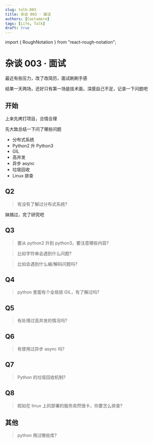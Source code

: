 ```yaml
---
slug: talk-003
title: 杂谈 003 · 面试
authors: [Castamere]
tags: [Life, Talk]
draft: true
---
```


import { RoughNotation } from "react-rough-notation";

# 杂谈 003 · 面试

最近有些压力，改了改简历，面试刷刷手感

结果一天两场，还好只有第一场是技术面，深感自己不足，记录一下问题吧

<!-- truncate -->

## 开始

上来先拷打项目，合情合理

先大致总结一下问了哪些问题

- 分布式系统
- Python2 升 Python3
- GIL
- 高并发
- 异步 async
- 垃圾回收
- Linux 排查 

## Q2

> 有没有了解过分布式系统?

妹搞过，完了研究吧

## Q3

> 要从 python2 升到 python3，要注意哪些内容?

> 比如字符串会遇到什么问题?

> 比如会遇到什么编/解码问题吗?

## Q4

> python 里面有个全局锁 GIL，有了解过吗?

## Q5

> 有处理过高并发的情况吗?

## Q6

> 有使用过异步 async 吗?

## Q7

> Python 的垃圾回收机制?

## Q8 

> 假如在 linux 上的部署的服务突然很卡，你要怎么排查?

## 其他

> python 用过哪些库?